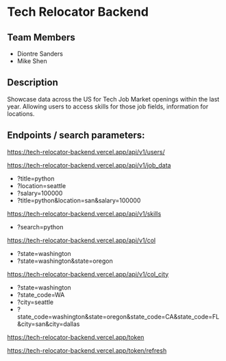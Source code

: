 # Tech Relocator Backend

## Team Members
- Diontre Sanders
- Mike Shen

## Description

Showcase data across the US for Tech Job Market openings within the last year. Allowing users to access skills for those job fields, information for locations.

## Endpoints / search parameters: 

https://tech-relocator-backend.vercel.app/api/v1/users/

https://tech-relocator-backend.vercel.app/api/v1/job_data
- ?title=python
- ?location=seattle
- ?salary=100000
- ?title=python&location=san&salary=100000

https://tech-relocator-backend.vercel.app/api/v1/skills
- ?search=python

https://tech-relocator-backend.vercel.app/api/v1/col
- ?state=washington
- ?state=washington&state=oregon

https://tech-relocator-backend.vercel.app/api/v1/col_city
- ?state=washington
- ?state_code=WA
- ?city=seattle
- ?state_code=washington&state=oregon&state_code=CA&state_code=FL&city=san&city=dallas

https://tech-relocator-backend.vercel.app/token

https://tech-relocator-backend.vercel.app/token/refresh

